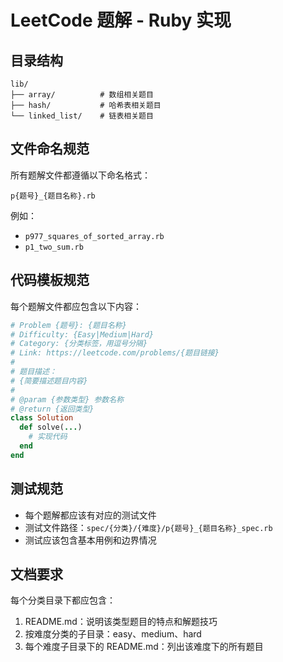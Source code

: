 # LeetCode 题解 - Ruby 实现

## 目录结构

```
lib/
├── array/          # 数组相关题目
├── hash/           # 哈希表相关题目
└── linked_list/    # 链表相关题目
```

## 文件命名规范

所有题解文件都遵循以下命名格式：
```
p{题号}_{题目名称}.rb
```

例如：
- `p977_squares_of_sorted_array.rb`
- `p1_two_sum.rb`

## 代码模板规范

每个题解文件都应包含以下内容：

```ruby
# Problem {题号}: {题目名称}
# Difficulty: {Easy|Medium|Hard}
# Category: {分类标签，用逗号分隔}
# Link: https://leetcode.com/problems/{题目链接}
#
# 题目描述：
# {简要描述题目内容}
#
# @param {参数类型} 参数名称
# @return {返回类型}
class Solution
  def solve(...)
    # 实现代码
  end
end
```

## 测试规范

- 每个题解都应该有对应的测试文件
- 测试文件路径：`spec/{分类}/{难度}/p{题号}_{题目名称}_spec.rb`
- 测试应该包含基本用例和边界情况

## 文档要求

每个分类目录下都应包含：
1. README.md：说明该类型题目的特点和解题技巧
2. 按难度分类的子目录：easy、medium、hard
3. 每个难度子目录下的 README.md：列出该难度下的所有题目 